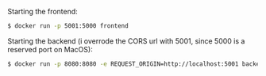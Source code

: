 Starting the frontend:
```bash
$ docker run -p 5001:5000 frontend
```

Starting the backend (i overrode the CORS url with 5001, since 5000 is a reserved port on MacOS):
```bash
$ docker run -p 8080:8080 -e REQUEST_ORIGIN=http://localhost:5001 backend
```
